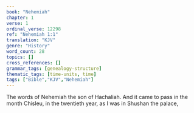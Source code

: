 ```yaml
---
book: "Nehemiah"
chapter: 1
verse: 1
ordinal_verse: 12298
ref: "Nehemiah 1:1"
translation: "KJV"
genre: "History"
word_count: 28
topics: []
cross_references: []
grammar_tags: [genealogy-structure]
thematic_tags: [time-units, time]
tags: ["Bible","KJV","Nehemiah"]
---
```

The words of Nehemiah the son of Hachaliah. And it came to pass in the month Chisleu, in the twentieth year, as I was in Shushan the palace,
